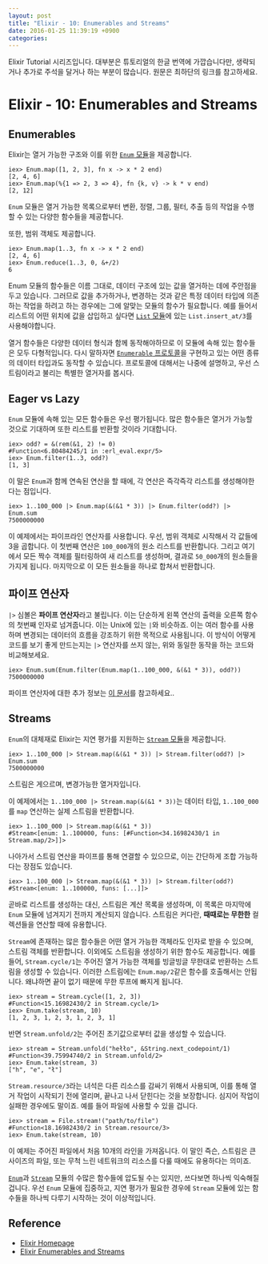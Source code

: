 ```yaml
---
layout: post
title: "Elixir - 10: Enumerables and Streams"
date: 2016-01-25 11:39:19 +0900
categories:
---
```


Elixir Tutorial 시리즈입니다. 대부분은 튜토리얼의 한글 번역에 가깝습니다만, 생략되거나 추가로 주석을 달거나 하는 부분이 많습니다. 원문은 최하단의 링크를 참고하세요.

# Elixir - 10: Enumerables and Streams

## Enumerables

Elixir는 열거 가능한 구조와 이를 위한 [`Enum` 모듈](http://elixir-lang.org/docs/stable/elixir/Enum.html)을 제공합니다.

```iex
iex> Enum.map([1, 2, 3], fn x -> x * 2 end)
[2, 4, 6]
iex> Enum.map(%{1 => 2, 3 => 4}, fn {k, v} -> k * v end)
[2, 12]
```

`Enum` 모듈은 열거 가능한 목록으로부터 변환, 정렬, 그룹, 필터, 추출 등의 작업을 수행할 수 있는 다양한 함수들을 제공합니다.

또한, 범위 객체도 제공합니다.

```iex
iex> Enum.map(1..3, fn x -> x * 2 end)
[2, 4, 6]
iex> Enum.reduce(1..3, 0, &+/2)
6
```

Enum 모듈의 함수들은 이름 그대로, 데이터 구조에 있는 값을 열거하는 데에 주안점을 두고 있습니다. 그러므로 값을 추가하거나, 변경하는 것과 같은 특정 데이터 타입에 의존하는 작업을 하려고 하는 경우에는 그에 알맞는 모듈의 함수가 필요합니다. 예를 들어서 리스트의 어떤 위치에 값을 삽입하고 싶다면 [`List` 모듈](http://elixir-lang.org/docs/stable/elixir/List.html)에 있는 `List.insert_at/3`를 사용해야합니다.

열거 함수들은 다양한 데이터 형식과 함께 동작해야하므로 이 모듈에 속해 있는 함수들은 모두 다형적입니다. 다시 말하자면 [`Enumerable` 프로토콜](http://elixir-lang.org/docs/stable/elixir/Enumerable.html)을 구현하고 있는 어떤 종류의 데이터 타입과도 동작할 수 있습니다. 프로토콜에 대해서는 나중에 설명하고, 우선 스트림이라고 불리는 특별한 열거자를 봅시다.

## Eager vs Lazy

`Enum` 모듈에 속해 있는 모든 함수들은 우선 평가됩니다. 많은 함수들은 열거가 가능할 것으로 기대하며 또한 리스트를 반환할 것이라 기대합니다.

```iex
iex> odd? = &(rem(&1, 2) != 0)
#Function<6.80484245/1 in :erl_eval.expr/5>
iex> Enum.filter(1..3, odd?)
[1, 3]
```

이 말은 `Enum`과 함께 연속된 연산을 할 때에, 각 연산은 즉각즉각 리스트를 생성해야한다는 점입니다.

```iex
iex> 1..100_000 |> Enum.map(&(&1 * 3)) |> Enum.filter(odd?) |> Enum.sum
7500000000
```

이 예제에서는 파이프라인 연산자를 사용합니다. 우선, 범위 객체로 시작해서 각 값들에 3을 곱합니다. 이 첫번째 연산은 `100_000`개의 원소 리스트를 반환합니다. 그리고 여기에서 모든 짝수 객체를 필터링하여 새 리스트를 생성하며, 결과로 `50_000`개의 원소들을 가지게 됩니다. 마지막으로 이 모든 원소들을 하나로 합쳐서 반환합니다.

## 파이프 연산자

`|>` 심볼은 **파이프 연산자**라고 불립니다. 이는 단순하게 왼쪽 연산의 출력을 오른쪽 함수의 첫번째 인자로 넘겨줍니다. 이는 Unix에 있는 `|`와 비슷하죠. 이는 여러 함수를 사용하며 변경되는 데이터의 흐름을 강조하기 위한 목적으로 사용됩니다. 이 방식이 어떻게 코드를 보기 좋게 만드는지는 `|>` 연산자를 쓰지 않는, 위와 동일한 동작을 하는 코드와 비교해보세요.

```iex
iex> Enum.sum(Enum.filter(Enum.map(1..100_000, &(&1 * 3)), odd?))
7500000000
```

파이프 연산자에 대한 추가 정보는 [이 문서](http://elixir-lang.org/docs/stable/elixir/Kernel.html#|>/2)를 참고하세요..

## Streams

`Enum`의 대체재로 Elixir는 지연 평가를 지원하는 [`Stream` 모듈](http://elixir-lang.org/docs/stable/elixir/Stream.html)을 제공합니다.

```iex
iex> 1..100_000 |> Stream.map(&(&1 * 3)) |> Stream.filter(odd?) |> Enum.sum
7500000000
```

스트림은 게으르며, 변경가능한 열거자입니다.

이 예제에서는 `1..100_000 |> Stream.map(&(&1 * 3))`는 데이터 타입, `1..100_000`를 `map` 연산하는 실제 스트림을 반환합니다.

```iex
iex> 1..100_000 |> Stream.map(&(&1 * 3))
#Stream<[enum: 1..100000, funs: [#Function<34.16982430/1 in Stream.map/2>]]>
```

나아가서 스트림 연산을 파이프를 통해 연결할 수 있으므로, 이는 간단하게 조합 가능하다는 장점도 있습니다.

```iex
iex> 1..100_000 |> Stream.map(&(&1 * 3)) |> Stream.filter(odd?)
#Stream<[enum: 1..100000, funs: [...]]>
```

곧바로 리스트를 생성하는 대신, 스트림은 계산 목록을 생성하며, 이 목록은 마지막에 `Enum` 모듈에 넘겨지기 전까지 계산되지 않습니다. 스트림은 커다란, **때때로는 무한한** 컬렉션들을 연산할 때에 유용합니다.

`Stream`에 존재하는 많은 함수들은 어떤 열거 가능한 객체라도 인자로 받을 수 있으며, 스트림 객체를 반환합니다. 이외에도 스트림을 생성하기 위한 함수도 제공합니다. 예를 들어, `Stream.cycle/1`는 주어진 열거 가능한 객체를 빙글빙글 무한대로 반환하는 스트림을 생성할 수 있습니다. 이러한 스트림에는 `Enum.map/2`같은 함수를 호출해서는 안됩니다. 왜냐하면 끝이 없기 때문에 무한 루프에 빠지게 됩니다.

```iex
iex> stream = Stream.cycle([1, 2, 3])
#Function<15.16982430/2 in Stream.cycle/1>
iex> Enum.take(stream, 10)
[1, 2, 3, 1, 2, 3, 1, 2, 3, 1]
```

반면 `Stream.unfold/2`는 주어진 초기값으로부터 값을 생성할 수 있습니다.

```iex
iex> stream = Stream.unfold("hełło", &String.next_codepoint/1)
#Function<39.75994740/2 in Stream.unfold/2>
iex> Enum.take(stream, 3)
["h", "e", "ł"]
```

`Stream.resource/3`라는 녀석은 다른 리소스를 감싸기 위해서 사용되며, 이를 통해 열거 작업이 시작되기 전에 열리며, 끝나고 나서 닫힌다는 것을 보장합니다. 심지어 작업이 실패한 경우에도 말이죠. 예를 들어 파일에 사용할 수 있을 겁니다.

```iex
iex> stream = File.stream!("path/to/file")
#Function<18.16982430/2 in Stream.resource/3>
iex> Enum.take(stream, 10)
```

이 예제는 주어진 파일에서 처음 10개의 라인을 가져옵니다. 이 말인 즉슨, 스트림은 큰 사이즈의 파일, 또는 무척 느린 네트워크의 리소스를 다룰 때에도 유용하다는 의미죠.

[`Enum`](http://elixir-lang.org/docs/stable/elixir/Enum.html)과 [`Stream`](http://elixir-lang.org/docs/stable/elixir/Stream.html) 모듈의 수많은 함수들에 압도될 수는 있지만, 쓰다보면 하나씩 익숙해질겁니다. 우선 `Enum` 모듈에 집중하고, 지연 평가가 필요한 경우에 `Stream` 모듈에 있는 함수들을 하나씩 다루기 시작하는 것이 이상적입니다.

## Reference
 * [Elixir Homepage](http://elixir-lang.org)
 * [Elixir Enumerables and Streams](http://elixir-lang.org/getting-started/enumerables-and-streams.html)
